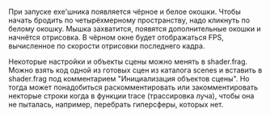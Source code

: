 При запуске exe'шника появляется чёрное и белое окошки. Чтобы начать бродить по четырёхмерному пространству, надо
кликнуть по белому окошку. Мышка захватится, появятся дополнительные окошки и начнётся отрисовка. В чёрном окне будет
отображаться FPS, вычисленное по скорости отрисовки последнего кадра.

Некоторые настройки и объекты сцены можно менять в shader.frag. Можно взять код одной из готовых сцен из каталога scenes
и вставить в shader.frag под комментарием "Инициализация объектов сцены". Но тогда может понадобиться раскомментировать
или закомментировать некторые строки когда в функции trace (трассировка луча), чтобы она не пыталась, например, перебрать
гиперсферы, которых нет.